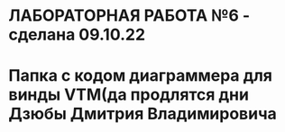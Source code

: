 # ЛАБОРАТОРНАЯ РАБОТА №6 - сделана 09.10.22
# Папка с кодом диаграммера для винды VTM(да продлятся дни Дзюбы Дмитрия Владимировича
